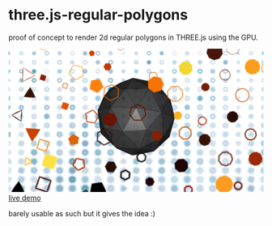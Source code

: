 # three.js-regular-polygons
proof of concept to render 2d regular polygons in THREE.js using the GPU.

<a href="http://barradeau.com/git/three.js-regular-polygons/index.html" target="_blank">
<img src="https://github.com/nicoptere/three.js-regular-polygons/blob/master/img/cover.jpg"><br>
live demo</a>

barely usable as such but it gives the idea :)
